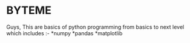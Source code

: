 # BYTEME

Guys, This are basics of python programming from basics to next level
which includes :-
*numpy
*pandas
*matplotlib 
